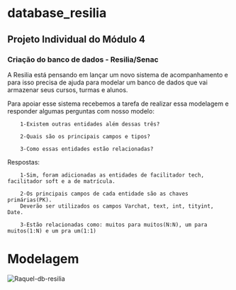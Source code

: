 # database_resilia

<h2>Projeto Individual do Módulo 4 </h2> 
<h3>Criação do banco de dados - Resilia/Senac</h3>

A Resilia está pensando em lançar um novo sistema de acompanhamento e para isso precisa de ajuda para modelar um banco de dados que vai armazenar seus cursos, turmas e alunos.

Para apoiar esse sistema recebemos a tarefa de realizar essa modelagem e responder algumas perguntas com nosso modelo:


        1-Existem outras entidades além dessas três?

        2-Quais são os principais campos e tipos?

        3-Como essas entidades estão relacionadas?


Respostas:

        1-Sim, foram adicionadas as entidades de facilitador tech, facilitador soft e a de matrícula.

        2-Os principais campos de cada entidade são as chaves primárias(PK). 
        Deverão ser utilizados os campos Varchat, text, int, tityint, Date. 

        3-Estão relacionadas como: muitos para muitos(N:N), um para muitos(1:N) e um pra um(1:1)
        
<h1>Modelagem</h1>

![Raquel-db-resilia](https://user-images.githubusercontent.com/112668575/208332301-d8c3c1cb-6dd7-452b-a7eb-ae2338235667.png)

      
